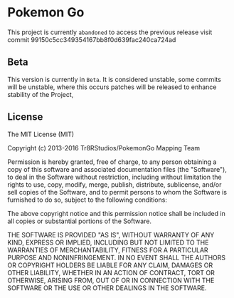 # Pokemon Go
This project is currently `abandoned` to access the previous release visit commit 99150c5cc349354167bb8f0d639fac240ca724ad

## Beta
This version is currently in `Beta`. It is considered unstable, some commits will be 
unstable, where this occurs patches will be released to enhance stability of 
the Project,

## License
The MIT License (MIT)

Copyright (c) 2013-2016 Tr8RStudios/PokemonGo Mapping Team

Permission is hereby granted, free of charge, to any person obtaining a copy
of this software and associated documentation files (the "Software"), to deal
in the Software without restriction, including without limitation the rights
to use, copy, modify, merge, publish, distribute, sublicense, and/or sell
copies of the Software, and to permit persons to whom the Software is
furnished to do so, subject to the following conditions:

The above copyright notice and this permission notice shall be included in
all copies or substantial portions of the Software.

THE SOFTWARE IS PROVIDED "AS IS", WITHOUT WARRANTY OF ANY KIND, EXPRESS OR
IMPLIED, INCLUDING BUT NOT LIMITED TO THE WARRANTIES OF MERCHANTABILITY,
FITNESS FOR A PARTICULAR PURPOSE AND NONINFRINGEMENT. IN NO EVENT SHALL THE
AUTHORS OR COPYRIGHT HOLDERS BE LIABLE FOR ANY CLAIM, DAMAGES OR OTHER
LIABILITY, WHETHER IN AN ACTION OF CONTRACT, TORT OR OTHERWISE, ARISING FROM,
OUT OF OR IN CONNECTION WITH THE SOFTWARE OR THE USE OR OTHER DEALINGS IN
THE SOFTWARE.
